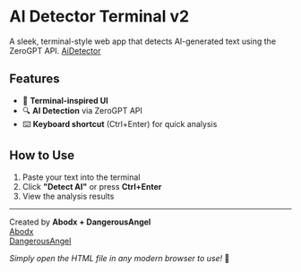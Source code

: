 # AI Detector Terminal v2

A sleek, terminal-style web app that detects AI-generated text using the ZeroGPT API. 
[AiDetector](ScreenshotaiD.png)

## Features  

- 🌟 **Terminal-inspired UI** 
- 🔍 **AI Detection** via ZeroGPT API  
- ⌨️ **Keyboard shortcut** (Ctrl+Enter) for quick analysis  

## How to Use  

1. Paste your text into the terminal  
2. Click **"Detect AI"** or press **Ctrl+Enter**  
3. View the analysis results  

---  

Created by **Abodx + DangerousAngel**  
[Abodx](https://github.com/Abodx9/)  
[DangerousAngel](https://abodx9.github.io/DangerousAngel/)  

*Simply open the HTML file in any modern browser to use!* 🚀
